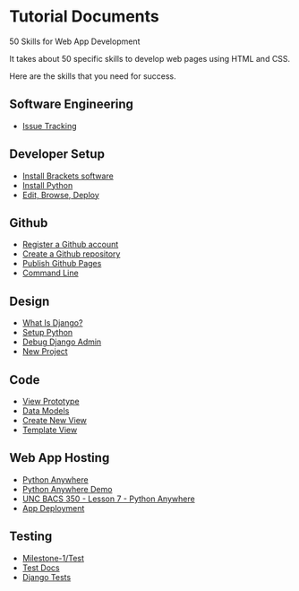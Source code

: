 # Tutorial Documents

50 Skills for Web App Development

It takes about 50 specific skills to develop web pages using HTML and CSS.

Here are the skills that you need for success.


## Software Engineering
* [Issue Tracking](Issues.md)


## Developer Setup

* [Install Brackets software](InstallBrackets.md)
* [Install Python](InstallPython.md)
* [Edit, Browse, Deploy](Workflow.md)


## Github

* [Register a Github account](GithubAccount.md)
* [Create a Github repository](GithubRepo.md)
* [Publish Github Pages](GithubPages.md)
* [Command Line](CommandLine.md)


## Design

* [What Is Django?](WhatIsDango.md)
* [Setup Python](SetupPython.md)
* [Debug Django Admin](DjangoAdmin.md)
* [New Project](NewProject.md)


## Code
* [View Prototype](ViewPrototype.md)
* [Data Models](DataModels.md)
* [Create New View](CreateNewView.md)
* [Template View](TemplateView.md)


## Web App Hosting

* [Python Anywhere](PythonAnywhere.md)
* [Python Anywhere Demo](PythonAnywhereDemo.md)
* [UNC BACS 350 - Lesson 7 - Python Anywhere](https://shrinking-world.com/course/bacs350/lesson/07)
* [App Deployment](AppDeployment.md)


## Testing

* [Milestone-1/Test](../Milestone-1/Test.md)
* [Test Docs](TestDocs)
* [Django Tests](DjangoTests.md)

